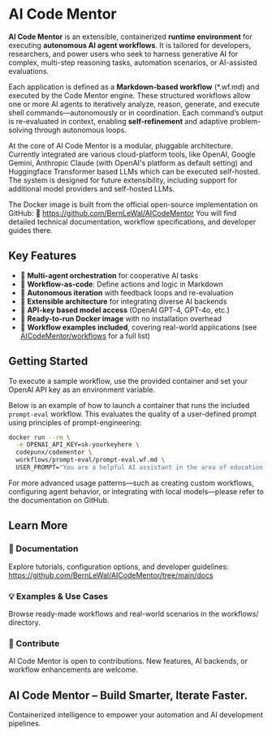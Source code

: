 # AI Code Mentor

**AI Code Mentor** is an extensible, containerized **runtime environment** for executing **autonomous AI agent workflows**. It is tailored for developers, researchers, and power users who seek to harness generative AI for complex, multi-step reasoning tasks, automation scenarios, or AI-assisted evaluations.

Each application is defined as a **Markdown-based workflow** (*.wf.md) and executed by the Code Mentor engine. These structured workflows allow one or more AI agents to iteratively analyze, reason, generate, and execute shell commands—autonomously or in coordination. Each command’s output is re-evaluated in context, enabling **self-refinement** and adaptive problem-solving through autonomous loops.

At the core of AI Code Mentor is a modular, pluggable architecture. Currently integrated are various cloud-platform tools, like OpenAI, Google Gemini, Anthropic Claude (with OpenAI's platform as default setting) and Huggingface Transformer based LLMs which can be executed self-hosted. The system is designed for future extensibility, including support for additional model providers and self-hosted LLMs.

The Docker image is built from the official open-source implementation on GitHub:
🔗 https://github.com/BernLeWal/AICodeMentor
You will find detailed technical documentation, workflow specifications, and developer guides there.

## Key Features
- 🧠 **Multi-agent orchestration** for cooperative AI tasks
- 📜 **Workflow-as-code**: Define actions and logic in Markdown
- 🔁 **Autonomous iteration** with feedback loops and re-evaluation
- 🧩 **Extensible architecture** for integrating diverse AI backends
- 🔐 **API-key based model access** (OpenAI GPT-4, GPT-4o, etc.)
- 🐳 **Ready-to-run Docker image** with no installation overhead
- 📂 **Workflow examples included**, covering real-world applications (see [AICodeMentor/workflows](https://github.com/BernLeWal/AICodeMentor/tree/main/workflows) for a full list)

## Getting Started
To execute a sample workflow, use the provided container and set your OpenAI API key as an environment variable.

Below is an example of how to launch a container that runs the included `prompt-eval` workflow. This evaluates the quality of a user-defined prompt using principles of prompt-engineering:

```bash
docker run --rm \
  -e OPENAI_API_KEY=sk-yourkeyhere \
  codepunx/codementor \
  workflows/prompt-eval/prompt-eval.wf.md \
  USER_PROMPT="You are a helpful AI assistant in the area of education to support lecturers in creating course evaluation systems. The generated output should be formal. Your task is to put together a short list of characteristica, which can be used when evaluating user prompts regarding the best practices for high quality generative-AI tool output."
```
For more advanced usage patterns—such as creating custom workflows, configuring agent behavior, or integrating with local models—please refer to the documentation on GitHub.

## Learn More

### 📘 Documentation
Explore tutorials, configuration options, and developer guidelines:
https://github.com/BernLeWal/AICodeMentor/tree/main/docs

### 💡 Examples & Use Cases
Browse ready-made workflows and real-world scenarios in the workflows/ directory.

### 🤝 Contribute
AI Code Mentor is open to contributions. New features, AI backends, or workflow enhancements are welcome.

## AI Code Mentor – Build Smarter, Iterate Faster.
Containerized intelligence to empower your automation and AI development pipelines.